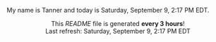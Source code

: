 My name is Tanner and today is Saturday, September 9, 2:17 PM EDT.

<p align="center">This <i>README</i> file is generated <b>every 3 hours</b>!</br>Last refresh: Saturday, September 9, 2:17 PM EDT<br /></p>

